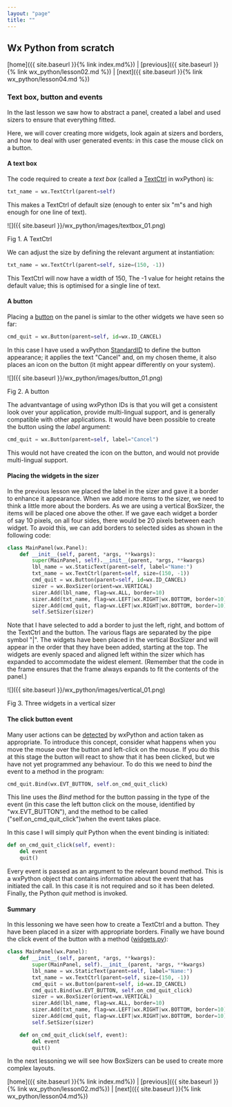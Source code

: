 ```yaml
---
layout: "page"
title: ""
---
```

## Wx Python from scratch

[home]({{ site.baseurl }}{% link index.md%}) \|  [previous]({{ site.baseurl }}{% link wx_python/lesson02.md %}) \|  [next]({{ site.baseurl }}{% link wx_python/lesson04.md %})
### Text box, button and events

In the last lesson we saw how to abstract a panel, created a label and
used sizers to ensure that everything fitted.

Here, we will cover creating more widgets, look again at sizers and
borders, and how to deal with user generated events: in this case the
mouse click on a button.

#### A text box

The code required to create a *text box* (called a
[TextCtrl](https://wxpython.org/Phoenix/docs/html/wx.TextCtrl.html) in
wxPython) is:

``` python
txt_name = wx.TextCtrl(parent=self)
```

This makes a TextCtrl of default size (enough to enter six "m"s and high
enough for one line of text).

![]({{ site.baseurl }}/wx_python/images/textbox_01.png)

Fig 1. A TextCtrl

We can adjust the size by defining the relevant argument at
instantiation:

``` python
txt_name = wx.TextCtrl(parent=self, size=(150, -1))
```

This TextCtrl will now have a width of 150, The -1 value for height
retains the default value; this is optimised for a single line of text.

#### A button

Placing a
[button](https://wxpython.org/Phoenix/docs/html/wx.Button.html) on the
panel is simlar to the other widgets we have seen so far:

``` python
cmd_quit = wx.Button(parent=self, id=wx.ID_CANCEL)
```

In this case I have used a wxPython
[StandardID](https://wxpython.org/Phoenix/docs/html/wx.StandardID.enumeration.html)
to define the button appearance; it applies the text "Cancel" and, on my
chosen theme, it also places an icon on the button (it might appear
differently on your system).

![]({{ site.baseurl }}/wx_python/images/button_01.png)

Fig 2. A button

The advantvantage of using wxPython IDs is that you will get a
consistent look over your application, provide multi-lingual support,
and is generally compatible with other applications. It would have been
possible to create the button using the *label* argument:

``` python
cmd_quit = wx.Button(parent=self, label="Cancel")
```

This would not have created the icon on the button, and would not
provide multi-lingual support.

#### Placing the widgets in the sizer

In the previous lesson we placed the label in the sizer and gave it a
border to enhance it appearance. When we add more items to the sizer, we
need to think a little more about the borders. As we are using a
vertical BoxSizer, the items will be placed one above the other. If we
gave each widget a border of say 10 pixels, on all four sides, there
would be 20 pixels between each widget. To avoid this, we can add
borders to selected sides as shown in the following code:

``` python
class MainPanel(wx.Panel):
    def __init__(self, parent, *args, **kwargs):
        super(MainPanel, self).__init__(parent, *args, **kwargs)
        lbl_name = wx.StaticText(parent=self, label="Name:")
        txt_name = wx.TextCtrl(parent=self, size=(150, -1))
        cmd_quit = wx.Button(parent=self, id=wx.ID_CANCEL)
        sizer = wx.BoxSizer(orient=wx.VERTICAL)
        sizer.Add(lbl_name, flag=wx.ALL, border=10)
        sizer.Add(txt_name, flag=wx.LEFT|wx.RIGHT|wx.BOTTOM, border=10)
        sizer.Add(cmd_quit, flag=wx.LEFT|wx.RIGHT|wx.BOTTOM, border=10)
        self.SetSizer(sizer)
```

Note that I have selected to add a border to just the left, right, and
bottom of the TextCtrl and the button. The various flags are separated
by the pipe symbol "|". The widgets have been placed in the vertical
BoxSizer and will appear in the order that they have been added,
starting at the top. The widgets are evenly spaced and aligned left
within the sizer which has expanded to accommodate the widest element.
(Remember that the code in the frame ensures that the frame always
expands to fit the contents of the panel.)

![]({{ site.baseurl }}/wx_python/images/vertical_01.png)

Fig 3. Three widgets in a vertical sizer

#### The click button event

Many user actions can be
[detected](https://wxpython.org/Phoenix/docs/html/events_overview.html)
by wxPython and action taken as appropriate. To introduce this concept,
consider what happens when you move the mouse over the button and
left-click on the mouse. If you do this at this stage the button will
react to show that it has been clicked, but we have not yet programmed
any behaviour. To do this we need to *bind* the event to a method in the
program:

``` python
cmd_quit.Bind(wx.EVT_BUTTON, self.on_cmd_quit_click)
```

This line uses the *Bind* method for the button passing in the type of
the event (in this case the left button click on the mouse, identified
by "wx.EVT\_BUTTON"), and the method to be called
("self.on\_cmd\_quit\_click")when the event takes place.

In this case I will simply *quit* Python when the event binding is
initiated:

``` python
def on_cmd_quit_click(self, event):
    del event
    quit()
```

Every event is passed as an argument to the relevant bound method. This
is a wxPython object that contains information about the event that has
initiated the call. In this case it is not required and so it has been
deleted. Finally, the Python *quit* method is invoked.

#### Summary

In this lessoning we have seen how to create a TextCtrl and a button. They
have been placed in a sizer with appropriate borders. Finally we have
bound the click event of the button with a method
([widgets.py](widgets/label.py)):

``` python
class MainPanel(wx.Panel):
    def __init__(self, parent, *args, **kwargs):
        super(MainPanel, self).__init__(parent, *args, **kwargs)
        lbl_name = wx.StaticText(parent=self, label="Name:")
        txt_name = wx.TextCtrl(parent=self, size=(150, -1))
        cmd_quit = wx.Button(parent=self, id=wx.ID_CANCEL)
        cmd_quit.Bind(wx.EVT_BUTTON, self.on_cmd_quit_click)
        sizer = wx.BoxSizer(orient=wx.VERTICAL)
        sizer.Add(lbl_name, flag=wx.ALL, border=10)
        sizer.Add(txt_name, flag=wx.LEFT|wx.RIGHT|wx.BOTTOM, border=10)
        sizer.Add(cmd_quit, flag=wx.LEFT|wx.RIGHT|wx.BOTTOM, border=10)
        self.SetSizer(sizer)

    def on_cmd_quit_click(self, event):
        del event
        quit()
```

In the next lessoning we will see how BoxSizers can be used to create more
complex layouts.

[home]({{ site.baseurl }}{% link index.md%}) \|  [previous]({{ site.baseurl }}{% link wx_python/lesson02.md%}) \|  [next]({{ site.baseurl }}{% link wx_python/lesson04.md%})